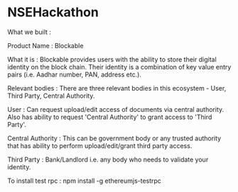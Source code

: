 # NSEHackathon

What we built : 

Product Name : Blockable 

What it is : Blockable provides users with the ability to store their digital identity on the block chain. Their identity is a combination of key value entry pairs (i.e. Aadhar number, PAN, address etc.).

Relevant bodies : There are three relevant bodies in this ecosystem - User, Third Party, Central Authority. 

User : Can request upload/edit access of documents via central authority. Also has ability to request 'Central Authority' to grant access to 'Third Party'. 

Central Authority : This can be government body or any trusted authority that has ability to perform upload/edit/grant third party access. 

Third Party : Bank/Landlord i.e. any body who needs to validate your identity.


To install test rpc  :  npm install -g ethereumjs-testrpc
